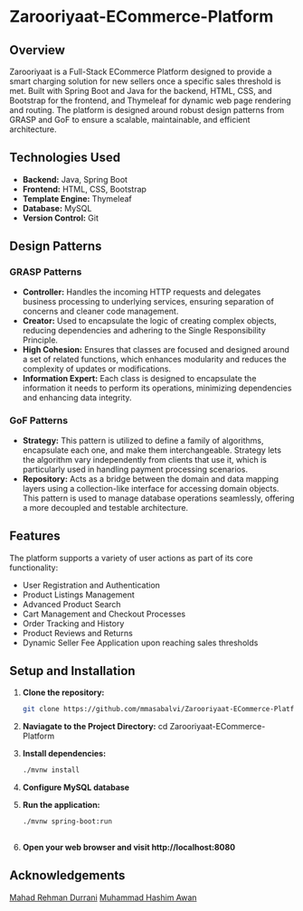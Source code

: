 # Zarooriyaat-ECommerce-Platform

## Overview
Zarooriyaat is a Full-Stack ECommerce Platform designed to provide a smart charging solution for new sellers once a specific sales threshold is met. Built with Spring Boot and Java for the backend, HTML, CSS, and Bootstrap for the frontend, and Thymeleaf for dynamic web page rendering and routing. The platform is designed around robust design patterns from GRASP and GoF to ensure a scalable, maintainable, and efficient architecture.

## Technologies Used
- **Backend:** Java, Spring Boot
- **Frontend:** HTML, CSS, Bootstrap
- **Template Engine:** Thymeleaf
- **Database:** MySQL
- **Version Control:** Git

## Design Patterns
### GRASP Patterns
- **Controller:** Handles the incoming HTTP requests and delegates business processing to underlying services, ensuring separation of concerns and cleaner code management.
- **Creator:** Used to encapsulate the logic of creating complex objects, reducing dependencies and adhering to the Single Responsibility Principle.
- **High Cohesion:** Ensures that classes are focused and designed around a set of related functions, which enhances modularity and reduces the complexity of updates or modifications.
- **Information Expert:** Each class is designed to encapsulate the information it needs to perform its operations, minimizing dependencies and enhancing data integrity.

### GoF Patterns
- **Strategy:** This pattern is utilized to define a family of algorithms, encapsulate each one, and make them interchangeable. Strategy lets the algorithm vary independently from clients that use it, which is particularly used in handling payment processing scenarios.
- **Repository:** Acts as a bridge between the domain and data mapping layers using a collection-like interface for accessing domain objects. This pattern is used to manage database operations seamlessly, offering a more decoupled and testable architecture.

## Features
The platform supports a variety of user actions as part of its core functionality:
- User Registration and Authentication
- Product Listings Management
- Advanced Product Search
- Cart Management and Checkout Processes
- Order Tracking and History
- Product Reviews and Returns
- Dynamic Seller Fee Application upon reaching sales thresholds


## Setup and Installation
1. **Clone the repository:**
   ```bash
   git clone https://github.com/mmasabalvi/Zarooriyaat-ECommerce-Platform.git
   
2. **Naviagate to the Project Directory:**
   cd Zarooriyaat-ECommerce-Platform

3. **Install dependencies:**
   ```bash
   ./mvnw install

5. **Configure MySQL database**

6. **Run the application:**
   ```bash
   ./mvnw spring-boot:run
 
8. **Open your web browser and visit http://localhost:8080**


## Acknowledgements
[Mahad Rehman Durrani](https://github.com/mahadrehmann)
[Muhammad Hashim Awan](https://github.com/hashimaawan)



